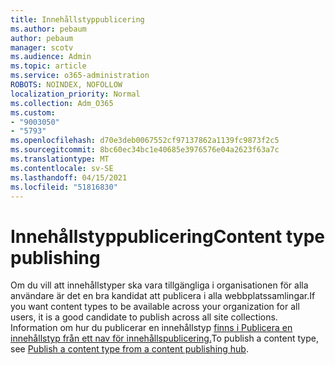 ```yaml
---
title: Innehållstyppublicering
ms.author: pebaum
author: pebaum
manager: scotv
ms.audience: Admin
ms.topic: article
ms.service: o365-administration
ROBOTS: NOINDEX, NOFOLLOW
localization_priority: Normal
ms.collection: Adm_O365
ms.custom:
- "9003050"
- "5793"
ms.openlocfilehash: d70e3deb0067552cf97137862a1139fc9873f2c5
ms.sourcegitcommit: 8bc60ec34bc1e40685e3976576e04a2623f63a7c
ms.translationtype: MT
ms.contentlocale: sv-SE
ms.lasthandoff: 04/15/2021
ms.locfileid: "51816830"
---
```

# <a name="content-type-publishing"></a><span data-ttu-id="5c75d-102">Innehållstyppublicering</span><span class="sxs-lookup"><span data-stu-id="5c75d-102">Content type publishing</span></span>

<span data-ttu-id="5c75d-103">Om du vill att innehållstyper ska vara tillgängliga i organisationen för alla användare är det en bra kandidat att publicera i alla webbplatssamlingar.</span><span class="sxs-lookup"><span data-stu-id="5c75d-103">If you want content types to be available across your organization for all users, it is a good candidate to publish across all site collections.</span></span> <span data-ttu-id="5c75d-104">Information om hur du publicerar en innehållstyp [finns i Publicera en innehållstyp från ett nav för innehållspublicering.](https://support.office.com/article/publish-a-content-type-from-a-content-publishing-hub-58081155-118d-4e7a-9cc5-d43b5dbb7d02)</span><span class="sxs-lookup"><span data-stu-id="5c75d-104">To publish a content type, see [Publish a content type from a content publishing hub](https://support.office.com/article/publish-a-content-type-from-a-content-publishing-hub-58081155-118d-4e7a-9cc5-d43b5dbb7d02).</span></span>